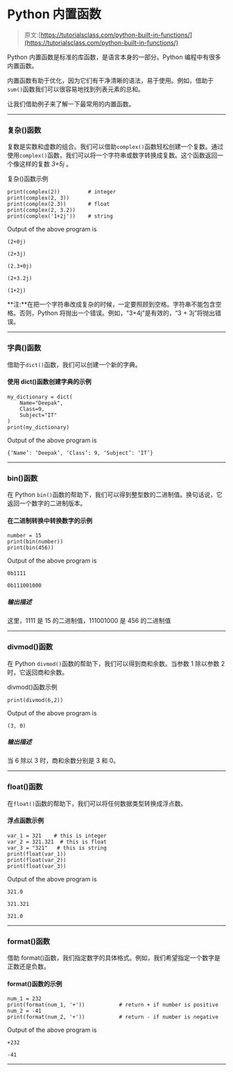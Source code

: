 # Python 内置函数

> 原文:[https://tutorialsclass.com/python-built-in-functions/](https://tutorialsclass.com/python-built-in-functions/)

Python 内置函数是标准的库函数，是语言本身的一部分。Python 编程中有很多内置函数。

内置函数有助于优化，因为它们有干净清晰的语法，易于使用。例如，借助于`sum()`函数我们可以很容易地找到列表元素的总和。

让我们借助例子来了解一下最常用的内置函数。

* * *

### 复杂()函数

复数是实数和虚数的组合。我们可以借助`complex()`函数轻松创建一个复数。通过使用`complex()`函数，我们可以将一个字符串或数字转换成复数。这个函数返回一个像这样的复数 *3+5j* 。

复杂()函数示例

```
print(complex(2))         # integer
print(complex(2, 3))
print(complex(2.3))       # float
print(complex(2, 3.2))
print(complex('1+2j'))    # string
```

Output of the above program is

```
(2+0j)

(2+3j)

(2.3+0j)

(2+3.2j)

(1+2j)
```

**注:**在把一个字符串改成复杂的时候，一定要照顾到空格。字符串不能包含空格。否则，Python 将抛出一个错误。例如，“3+4j”是有效的，“3 + 3j”将抛出错误。

* * *

### 字典()函数

借助于`dict()`函数，我们可以创建一个新的字典。

#### 使用 dict()函数创建字典的示例

```
my_dictionary = dict(
    Name="Deepak",
    Class=9,
    Subject="IT"
)
print(my_dictionary)
```

Output of the above program is

```
{‘Name’: ‘Deepak’, ‘Class’: 9, ‘Subject’: ‘IT’}
```

* * *

### bin()函数

在 Python `bin()`函数的帮助下，我们可以得到整型数的二进制值。换句话说，它返回一个数字的二进制版本。

#### 在二进制转换中转换数字的示例

```
number = 15
print(bin(number))
print(bin(456))
```

Output of the above program is

```
0b1111

0b111001000
```

##### 输出描述

这里，1111 是 15 的二进制值，111001000 是 456 的二进制值

* * *

### divmod()函数

在 Python `divmod()`函数的帮助下，我们可以得到商和余数。当参数 1 除以参数 2 时，它返回商和余数。

divmod()函数示例

```
print(divmod(6,2)) 
```

Output of the above program is

```
(3, 0)
```

##### 输出描述

当 6 除以 3 时，商和余数分别是 3 和 0。

* * *

### float()函数

在`float()`函数的帮助下，我们可以将任何数据类型转换成浮点数。

#### 浮点函数示例

```
var_1 = 321    # this is integer
var_2 = 321.321  # this is float
var_3 = "321"   # this is string
print(float(var_1))
print(float(var_2))
print(float(var_3))
```

Output of the above program is

```
321.0

321.321

321.0
```

* * *

### format()函数

借助 format()函数，我们指定数字的具体格式。例如，我们希望指定一个数字是正数还是负数。

#### format()函数的示例

```
num_1 = 232
print(format(num_1, '+'))           # return + if number is positive
num_2 = -41
print(format(num_2, '+'))           # return - if number is negative
```

Output of the above program is

```
+232

-41
```

* * *